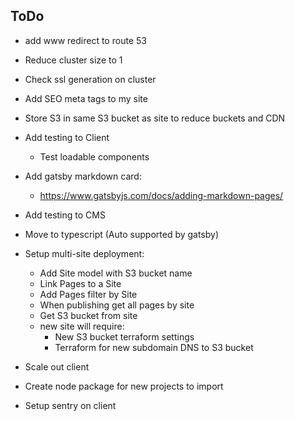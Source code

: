 
## ToDo

- add www redirect to route 53
- Reduce cluster size to 1
- Check ssl generation on cluster

- Add SEO meta tags to my site
- Store S3 in same S3 bucket as site to reduce buckets and CDN

- Add testing to Client
  - Test loadable components

- Add gatsby markdown card:
  - https://www.gatsbyjs.com/docs/adding-markdown-pages/

- Add testing to CMS

- Move to typescript (Auto supported by gatsby)

- Setup multi-site deployment:
  - Add Site model with S3 bucket name
  - Link Pages to a Site
  - Add Pages filter by Site
  - When publishing get all pages by site
  - Get S3 bucket from site
  - new site will require:
    - New S3 bucket terraform settings
    - Terraform for new subdomain DNS to S3 bucket

- Scale out client
- Create node package for new projects to import

- Setup sentry on client